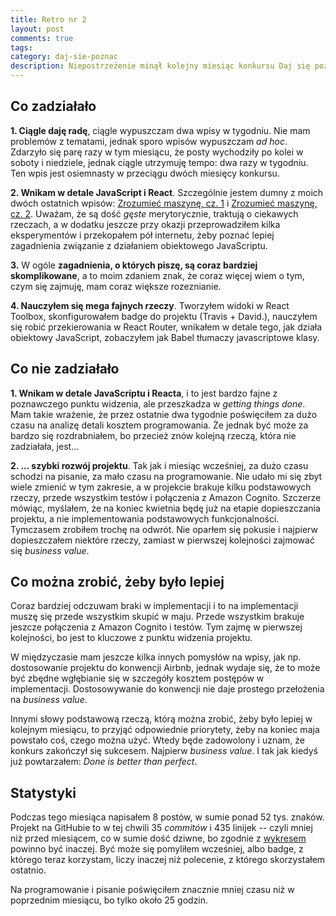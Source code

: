 ```yaml
---
title: Retro nr 2
layout: post
comments: true
tags: 
category: daj-sie-poznac
description: Niepostrzeżenie minął kolejny miesiąc konkursu Daj się poznać i pisania bloga dwa razy w tygodniu. Jak to w programowaniu -- projekt powstaje zbyt wolno, ale przynajmniej blogować się udało. Czas na drugie retro.
---
```



## Co zadziałało

**1. Ciągle daję radę**, ciągle wypuszczam dwa wpisy w tygodniu.
Nie mam problemów z tematami, jednak sporo wpisów wypuszczam _ad hoc_.
Zdarzyło się parę razy w tym miesiącu, że posty wychodziły po kolei w soboty i niedziele, jednak ciągle utrzymuję tempo: dwa razy w tygodniu.
Ten wpis jest osiemnasty w przeciągu dwóch miesięcy konkursu.

**2. Wnikam w detale JavaScript i React**.
Szczególnie jestem dumny z moich dwóch ostatnich wpisów: [Zrozumieć maszynę, cz. 1](http://dzikowski.github.io/daj-sie-poznac/2017/04/23/zrozumiec-maszyne-cz-1/) i [Zrozumieć maszynę, cz. 2](http://dzikowski.github.io/daj-sie-poznac/2017/04/29/zrozumiec-maszyne-cz-2/).
Uważam, że są dość _gęste_ merytorycznie, traktują o ciekawych rzeczach, a w dodatku jeszcze przy okazji przeprowadziłem kilka eksperymentów i przekopałem pół internetu, żeby poznać lepiej zagadnienia związanie z działaniem obiektowego JavaScriptu.

**3.** W ogóle **zagadnienia, o których piszę, są coraz bardziej skomplikowane**, a to moim zdaniem znak, że coraz więcej wiem o tym, czym się zajmuję, mam coraz większe rozeznianie.

**4. Nauczyłem się mega fajnych rzeczy**.
Tworzyłem widoki w React Toolbox, skonfigurowałem badge do projektu (Travis + David.), nauczyłem się robić przekierowania w React Router, wnikałem w detale tego, jak działa obiektowy JavaScript, zobaczyłem jak Babel tłumaczy javascriptowe klasy.


## Co nie zadziałało

**1. Wnikam w detale JavaScriptu i Reacta**, i to jest bardzo fajne z poznawczego punktu widzenia, ale przeszkadza w _getting things done_.
Mam takie wrażenie, że przez ostatnie dwa tygodnie poświęciłem za dużo czasu na analizę detali kosztem programowania.
Że jednak być może za bardzo się rozdrabniałem, bo przecież znów kolejną rzeczą, która nie zadziałała, jest...

**2. ... szybki rozwój projektu**.
Tak jak i miesiąc wcześniej, za dużo czasu schodzi na pisanie, za mało czasu na programowanie.
Nie udało mi się zbyt wiele zmienić w tym zakresie, a w projekcie brakuje kilku podstawowych rzeczy, przede wszystkim testów i połączenia z Amazon Cognito.
Szczerze mówiąc, myślałem, że na koniec kwietnia będę już na etapie dopieszczania projektu, a nie implementowania podstawowych funkcjonalności.
Tymczasem zrobiłem trochę na odwrót.
Nie oparłem się pokusie i najpierw dopieszczałem niektóre rzeczy, zamiast w pierwszej kolejności zajmować się _business value_.


## Co można zrobić, żeby było lepiej

Coraz bardziej odczuwam braki w implementacji i to na implementacji muszę się przede wszystkim skupić w maju.
Przede wszystkim brakuje jeszcze połączenia z Amazon Cognito i testów.
Tym zajmę w pierwszej kolejności, bo jest to kluczowe z punktu widzenia projektu.

W międzyczasie mam jeszcze kilka innych pomysłów na wpisy, jak np. dostosowanie projektu do konwencji Airbnb, jednak wydaje się, że to może być zbędne wgłębianie się w szczegóły kosztem postępów w implementacji.
Dostosowywanie do konwencji nie daje prostego przełożenia na _business value_.

Innymi słowy podstawową rzeczą, którą można zrobić, żeby było lepiej w kolejnym miesiącu, to przyjąć odpowiednie priorytety, żeby na koniec maja powstało coś, czego można użyć.
Wtedy będe zadowolony i uznam, że konkurs zakończył się sukcesem.
Najpierw _business value_.
I tak jak kiedyś już powtarzałem: _Done is better than perfect_.


## Statystyki

Podczas tego miesiąca napisałem 8 postów, w sumie ponad 52 tys. znaków.
Projekt na GitHubie to w tej chwili 35 _commitów_ i 435 linijek -- czyli mniej niż przed miesiącem, co w sumie dość dziwne, bo zgodnie z [wykresem](https://github.com/withspace/serverless-webapp-starter/graphs/code-frequency) powinno być inaczej.
Być może się pomyliłem wcześniej, albo badge, z którego teraz korzystam, liczy inaczej niż polecenie, z którego skorzystałem ostatnio.

Na programowanie i pisanie poświęciłem znacznie mniej czasu niż w poprzednim miesiącu, bo tylko około 25 godzin.